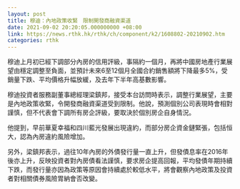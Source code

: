 ```yaml
---
layout: post
title: 穆迪：內地政策收緊　限制開發商融資渠道
date: 2021-09-02 20:20:05.000000000 +08:00
link: https://news.rthk.hk/rthk/ch/component/k2/1608802-20210902.htm
categories: rthk
---
```


穆迪上月初已經下調部分內房的信用評級，事隔約一個月，再將中國房地產行業展望由穩定調整至負面，並預計未來6至12個月全國合約銷售額將下降最多5%，受銷量下跌、平均價格升幅放緩，及去年下半年高基數影響。

穆迪投資者服務副董事總經理梁鎮邦，接受本台訪問時表示，調整行業展望，主要是內地政策收緊，令開發商融資渠道受到限制。他說，預測個別公司表現時會相對謹慎，但不代表會下調所有房企評級，要取決於個別房企自身情況。

他提到，早前華夏幸福和四川藍光發展出現違約，而部分房企資金鏈緊張，包括恒大，認為內房違約風險增加。

另外，梁鎮邦表示，過往10年內房的外債發行量一直上升，但發債息率在2016年後亦上升，反映投資者對內房債看法謹慎，要求房企提高回報，平均發債年期持續下跌，而發行量亦因為政策等原因會持續處於較低水平，將會觀察內地政策及投資者對相關債券風險胃納會否改變。
